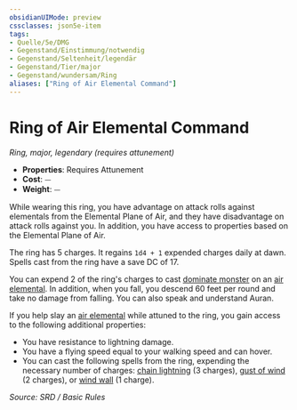 ```yaml
---
obsidianUIMode: preview
cssclasses: json5e-item
tags:
- Quelle/5e/DMG
- Gegenstand/Einstimmung/notwendig
- Gegenstand/Seltenheit/legendär
- Gegenstand/Tier/major
- Gegenstand/wundersam/Ring
aliases: ["Ring of Air Elemental Command"]
---
```

# Ring of Air Elemental Command
*Ring, major, legendary (requires attunement)*  

- **Properties**: Requires Attunement
- **Cost**: ⏤
- **Weight**: ⏤

While wearing this ring, you have advantage on attack rolls against elementals from the Elemental Plane of Air, and they have disadvantage on attack rolls against you. In addition, you have access to properties based on the Elemental Plane of Air.

The ring has 5 charges. It regains `1d4 + 1` expended charges daily at dawn. Spells cast from the ring have a save DC of 17.

You can expend 2 of the ring's charges to cast [dominate monster](../Zauber/Monster-beherrschen.md) on an [air elemental](../Bestiarium/Elementare/Luftlementar.md). In addition, when you fall, you descend 60 feet per round and take no damage from falling. You can also speak and understand Auran.

If you help slay an [air elemental](../Bestiarium/Elementare/Luftlementar.md) while attuned to the ring, you gain access to the following additional properties:

- You have resistance to lightning damage.  
- You have a flying speed equal to your walking speed and can hover.  
- You can cast the following spells from the ring, expending the necessary number of charges: [chain lightning](../Zauber/Kugelblitz.md) (3 charges), [gust of wind](../Zauber/Windstoß.md) (2 charges), or [wind wall](../Zauber/Windwall.md) (1 charge).  

*Source: SRD / Basic Rules*